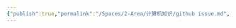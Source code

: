 ```yaml
---
{"publish":true,"permalink":"/Spaces/2-Area/计算机知识/github issue.md","created":"2025-07-09T18:51:20.412+08:00","modified":"2025-07-12T14:09:12.595+08:00","published":"2025-07-12T14:09:12.595+08:00","cssclasses":""}
---
```


